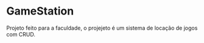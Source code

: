# GameStation
Projeto feito para a faculdade, o projejeto é um sistema de locação de jogos com CRUD.
